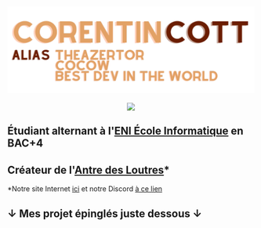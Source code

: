 ![Corentin COTT](https://github.com/Corentin-cott/Corentin-cott/blob/main/CorentinCOTT.png?raw=true)

<div align="center">
  <img src="https://img.shields.io/badge/Dev-Junior!-brown" align="center" />
</div>

## Étudiant alternant à l'[ENI École Informatique](https://www.eni-ecole.fr/) en BAC+4
## Créateur de l'[Antre des Loutres](https://antredesloutres.fr)*
*Notre site Internet [ici](https://antredesloutres.fr) et notre Discord [à ce lien](https://discord.gg/k4ZBFVdntp)

<!--
## Mes réseaux
<div align="center">
  <a href="https://www.linkedin.com"><img src="https://pngimg.com/uploads/linkedIn/linkedIn_PNG8.png" alt="LinkedIn" width="50" height="50"/></a>
  <a href="https://www.instagram.com"><img src="https://pngimg.com/uploads/instagram/instagram_PNG10.png" alt="Instagram" width="50" height="50"/></a>
  <a href="https://discord.com"><img src="https://pngimg.com/uploads/linkedIn/linkedIn_PNG8.png" alt="Discord" width="50" height="50"/></a>
</div>
-->

## ↓ Mes projet épinglés juste dessous ↓
